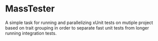 # MassTester
A simple task for running and parallelizing xUnit tests on mutiple project based on trait grouping in order to separate fast unit tests from longer running integration tests.
